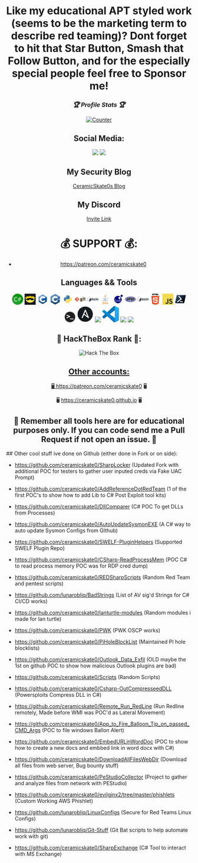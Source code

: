 <div align=center> 
  <h1> Like my educational APT styled work (seems to be the marketing term to describe red teaming)? Dont forget to hit that Star Button, Smash that Follow Button, and for the especially special people feel free to Sponsor me!</h1> 

<h3><b><i>🏆 Profile Stats 🏆</i></b></h3>
<a href="https://github.com/htr-tech"><img height="25" title="Counter" src="https://komarev.com/ghpvc/?username=ceramicskate0&color=blueviolet&style=flat-square"></a>
  
## Social Media:
<img src="https://img.shields.io/twitter/follow/ceramicskate0?color=0ff00&label=%40ceramicskate0&logo=twitter&logoColor=00ff00&style=for-the-badge"></a>
<a href="https://github.com/ceramicskate0"><img src="https://img.shields.io/github/followers/ceramicskate0?color=%2300ff00&logoColor=00ff00&logo=github&style=for-the-badge"></a>

## My Security Blog
<a href="https://ceramicskate0.github.io">CeramicSkate0s Blog</a>

## My Discord
<a href="discord.gg/sGsjjAMZ">Invite Link</a>

# 💰 SUPPORT 💰:

- https://patreon.com/ceramicskate0

## Languages && Tools
<code><img height="30" src="https://raw.githubusercontent.com/github/explore/80688e429a7d4ef2fca1e82350fe8e3517d3494d/topics/csharp/csharp.png"></code>
<code><img height="30" src="https://raw.githubusercontent.com/github/explore/80688e429a7d4ef2fca1e82350fe8e3517d3494d/topics/nim/nim.png"></code>
<code><img height="30" src="https://raw.githubusercontent.com/github/explore/80688e429a7d4ef2fca1e82350fe8e3517d3494d/topics/c/c.png"></code>
<code><img height="30" src="https://raw.githubusercontent.com/github/explore/80688e429a7d4ef2fca1e82350fe8e3517d3494d/topics/cpp/cpp.png"></code>
<code><img height="30" src="https://raw.githubusercontent.com/github/explore/80688e429a7d4ef2fca1e82350fe8e3517d3494d/topics/python/python.png"></code>
<code><img height="30" src="https://raw.githubusercontent.com/github/explore/80688e429a7d4ef2fca1e82350fe8e3517d3494d/topics/git/git.png"></code>
<code><img height="30" src="https://raw.githubusercontent.com/github/explore/80688e429a7d4ef2fca1e82350fe8e3517d3494d/topics/bash/bash.png"></code>
<code><img height="30" src="https://raw.githubusercontent.com/github/explore/80688e429a7d4ef2fca1e82350fe8e3517d3494d/topics/java/java.png"></code>
<code><img height="30" src="https://raw.githubusercontent.com/github/explore/80688e429a7d4ef2fca1e82350fe8e3517d3494d/topics/lua/lua.png"></code>
<code><img height="30" src="https://raw.githubusercontent.com/github/explore/80688e429a7d4ef2fca1e82350fe8e3517d3494d/topics/php/php.png"></code>
<code><img height="30" src="https://raw.githubusercontent.com/github/explore/80688e429a7d4ef2fca1e82350fe8e3517d3494d/topics/bash/bash.png"></code>
<code><img height="30" src="https://raw.githubusercontent.com/github/explore/80688e429a7d4ef2fca1e82350fe8e3517d3494d/topics/html/html.png"></code>
<code><img height="30" src="https://raw.githubusercontent.com/github/explore/80688e429a7d4ef2fca1e82350fe8e3517d3494d/topics/javascript/javascript.png"></code>
<code><img height="30" src="https://raw.githubusercontent.com/github/explore/80688e429a7d4ef2fca1e82350fe8e3517d3494d/topics/powershell/powershell.png"></code>
<code><img height="30" src="https://raw.githubusercontent.com/github/explore/80688e429a7d4ef2fca1e82350fe8e3517d3494d/topics/terminal/terminal.png"></code>
<code><img src="https://raw.githubusercontent.com/github/explore/80688e429a7d4ef2fca1e82350fe8e3517d3494d/topics/ansible/ansible.png" height="45"></code>
<code><img src="https://raw.githubusercontent.com/mandiant/flare-vm/master/flarevm.png" height="45"></code>
<code><img height="45" src="https://raw.githubusercontent.com/github/explore/80688e429a7d4ef2fca1e82350fe8e3517d3494d/topics/visual-studio-code/visual-studio-code.png"></code>
<code><img src="https://raw.githubusercontent.com/cobbr/Covenant/c53155615563cf68979820356b8430e4eb01207d/Covenant/wwwroot/images/favicon.svg" height="45"></code>
<code><img height="45" src="https://icon2.cleanpng.com/20180524/jcw/kisspng-metasploit-project-penetration-test-security-hacke-5b072f9aa8b428.840692331527197594691.jpg"></code>

## 📕 HackTheBox Rank 📕:

<img src="http://www.hackthebox.eu/badge/image/462079" alt="Hack The Box"> <a href="https://twitter.com/ceramicskate0">

## Other accounts:

🖥️ https://patreon.com/ceramicskate0 🖥️

🖥️ https://ceramicskate0.github.io 🖥️

## 🔴 Remember all tools here are for educational purposes only. If you can code send me a Pull Request if not open an issue. 🔴

  <div align=left> 
## Other cool stuff ive done on Github (either done in Fork or on side):
    
  - https://github.com/ceramicskate0/SharpLocker (Updated Fork with additional POC for testers to gather user inputed creds via Fake UAC Prompt)
    
  - https://github.com/ceramicskate0/AddReferenceDotRedTeam (1 of the first POC's to show how to add Lib to C# Post Exploit tool kits)
    
  - https://github.com/ceramicskate0/DllComparer (C# POC To get DLLs from Processes)
    
  - https://github.com/ceramicskate0/AutoUpdateSysmonEXE (A C# way to auto update Sysmon Configs from GIthub)
    
  - https://github.com/ceramicskate0/SWELF-PluginHelpers (Supported SWELF Plugin Repo)
    
  - https://github.com/ceramicskate0/CSharp-ReadProcessMem (POC C# to read process memory POC was for RDP cred dump)
    
  - https://github.com/ceramicskate0/REDSharpScripts (Random Red Team and pentest scripts)
    
  - https://github.com/lunarobliq/BadStrings (List of AV sig'd Strings for C# CI/CD works)
    
  - https://github.com/ceramicskate0/lanturtle-modules (Random modules i made for lan turtle)
    
  - https://github.com/ceramicskate0/PWK (PWK OSCP works)
    
  - https://github.com/ceramicskate0/PiHoleBlockList (Maintained PI hole blocklists)
    
  - https://github.com/ceramicskate0/Outlook_Data_Exfil (OLD maybe the 1st on github POC to show how malicious Outlook plugins are bad)
    
  - https://github.com/ceramicskate0/Scripts (Random Scripts)
    
  - https://github.com/ceramicskate0/Csharp-OutCompresseedDLL (Powersploits Compress DLL in C#)
    
  - https://github.com/ceramicskate0/Remote_Run_RedLine (Run Redline remotely, Made before WMI was POC'd as Lateral Movement)
    
  - https://github.com/ceramicskate0/App_to_Fire_Balloon_Tip_on_passed_CMD_Args (POC to file windows Ballon Alert)
    
  - https://github.com/ceramicskate0/EmbedURLinWordDoc (POC to show how to create a new docs and embbed link in word docx with C#)
    
  - https://github.com/ceramicskate0/DownloadAllFilesWebDir (Download all files from web server, Bug bounty stuff)
    
  - https://github.com/ceramicskate0/PeStudioCollector (Project to gather and analyze files from network with PEStudio)
    
  - https://github.com/ceramicskate0/evilginx2/tree/master/phishlets (Custom Working AWS Phishlet)
    
  - https://github.com/lunarobliq/LinuxConfigs (Secure for Red Teams Linux Configs)
    
  - https://github.com/lunarobliq/Git-Stuff (Git Bat scripts to help automate work with git)
    
  - https://github.com/ceramicskate0/SharpExchange (C# Tool to interact with MS Exchange)
